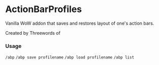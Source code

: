 # ActionBarProfiles
Vanilla WoW addon that saves and restores layout of one's action bars.

Created by Threewords of <Vanguard>

### Usage

`/abp`
`/abp save profilename`
`/abp load profilename`
`/abp list`